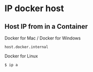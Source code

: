 # IP docker host

## Host IP from in a Container

Docker for Mac / Docker for Windows

```
host.docker.internal
```

Docker for Linux

```
$ ip a
```
